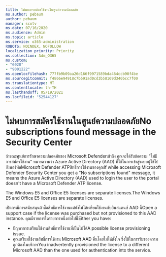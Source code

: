 ```yaml
---
title: ไม่พบการสมัครใช้งานในศูนย์ความปลอดภัย
ms.author: pebaum
author: pebaum
manager: scotv
ms.date: 07/16/2020
ms.audience: Admin
ms.topic: article
ms.service: o365-administration
ROBOTS: NOINDEX, NOFOLLOW
localization_priority: Priority
ms.collection: Adm_O365
ms.custom:
- "6028"
- "9001222"
ms.openlocfilehash: 777fb9b09aa26d166f9971589bda464ccb90f4be
ms.sourcegitcommit: f4866e94918c7b591ad0cd3b58169d340bcc7f00
ms.translationtype: MT
ms.contentlocale: th-TH
ms.lasthandoff: 05/19/2021
ms.locfileid: "52544127"
---
```

# <a name="no-subscriptions-found-message-in-the-security-center"></a><span data-ttu-id="437ab-102">ไม่พบการสมัครใช้งานในศูนย์ความปลอดภัย</span><span class="sxs-lookup"><span data-stu-id="437ab-102">No subscriptions found message in the Security Center</span></span>

<span data-ttu-id="437ab-103">ถ้าขณะศูนย์การรักษาความปลอดภัยของ Microsoft Defenderเข้าถึง คุณจะได้รับข้อความ "ไม่มีการสมัครใช้งาน" หมายความว่า Azure Active Directory (AAD) ที่ใช้ในการเข้าสู่ระบบผู้ใช้ไปยังพอร์ทัลMicrosoft Defender ATPสิทธิ์การใช้งานของคุณ</span><span class="sxs-lookup"><span data-stu-id="437ab-103">If while accessing Microsoft Defender Security Center you get a "No subscriptions found" message, it means the Azure Active Directory (AAD) used to login the user to the portal doesn't have a Microsoft Defender ATP license.</span></span>  

<span data-ttu-id="437ab-104">The Windows E5 and Office E5 licenses are separate licenses.</span><span class="sxs-lookup"><span data-stu-id="437ab-104">The Windows E5 and Office E5 licenses are separate licenses.</span></span>

<span data-ttu-id="437ab-105">เปิดกรณีการสนับสนุนถ้าซื้อสิทธิ์การใช้งานแต่ยังไม่ได้เตรียมใช้งานกับอินสแตนซ์ AAD นี้</span><span class="sxs-lookup"><span data-stu-id="437ab-105">Open a support case if the license was purchased but not provisioned to this AAD instance.</span></span> <span data-ttu-id="437ab-106">คุณมีรายการใดรายการหนึ่งต่อไปนี้</span><span class="sxs-lookup"><span data-stu-id="437ab-106">Either you have:</span></span> <br/>
-   <span data-ttu-id="437ab-107">ปัญหาการเตรียมใช้งานสิทธิ์การใช้งานที่เป็นไปได้</span><span class="sxs-lookup"><span data-stu-id="437ab-107">A possible license provisioning issue.</span></span><br/>
-   <span data-ttu-id="437ab-108">คุณเตรียมใช้งานสิทธิ์การใช้งาน Microsoft AAD อื่นโดยไม่ได้ตั้งใจ ซึ่งใช้ในการรับรองความถูกต้องในบริการ</span><span class="sxs-lookup"><span data-stu-id="437ab-108">You inadvertently provisioned the license to a different Microsoft AAD than the one used for authentication into the service.</span></span>